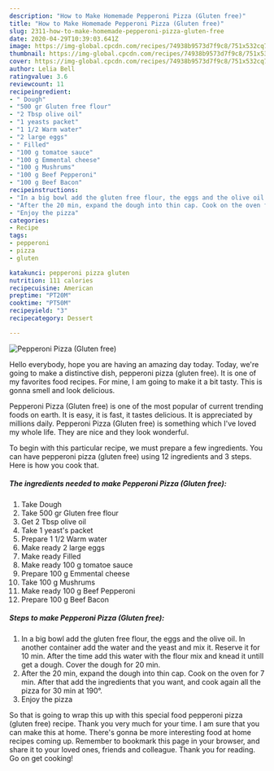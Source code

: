 ```yaml
---
description: "How to Make Homemade Pepperoni Pizza (Gluten free)"
title: "How to Make Homemade Pepperoni Pizza (Gluten free)"
slug: 2311-how-to-make-homemade-pepperoni-pizza-gluten-free
date: 2020-04-29T10:39:03.641Z
image: https://img-global.cpcdn.com/recipes/74938b9573d7f9c8/751x532cq70/pepperoni-pizza-gluten-free-recipe-main-photo.jpg
thumbnail: https://img-global.cpcdn.com/recipes/74938b9573d7f9c8/751x532cq70/pepperoni-pizza-gluten-free-recipe-main-photo.jpg
cover: https://img-global.cpcdn.com/recipes/74938b9573d7f9c8/751x532cq70/pepperoni-pizza-gluten-free-recipe-main-photo.jpg
author: Lelia Bell
ratingvalue: 3.6
reviewcount: 11
recipeingredient:
- " Dough"
- "500 gr Gluten free flour"
- "2 Tbsp olive oil"
- "1 yeasts packet"
- "1 1/2 Warm water"
- "2 large eggs"
- " Filled"
- "100 g tomatoe sauce"
- "100 g Emmental cheese"
- "100 g Mushrums"
- "100 g Beef Pepperoni"
- "100 g Beef Bacon"
recipeinstructions:
- "In a big bowl add the gluten free flour, the eggs and the olive oil. In another container add the water and the yeast and mix it. Reserve it for 10 min. After the time add this water with the flour mix and knead it untill get a dough. Cover the dough for 20 min."
- "After the 20 min, expand the dough into thin cap. Cook on the oven for 7 min. After that add the ingredients that you want, and cook again all the pizza for 30 min at 190°."
- "Enjoy the pizza"
categories:
- Recipe
tags:
- pepperoni
- pizza
- gluten

katakunci: pepperoni pizza gluten 
nutrition: 111 calories
recipecuisine: American
preptime: "PT20M"
cooktime: "PT50M"
recipeyield: "3"
recipecategory: Dessert

---
```



![Pepperoni Pizza (Gluten free)](https://img-global.cpcdn.com/recipes/74938b9573d7f9c8/751x532cq70/pepperoni-pizza-gluten-free-recipe-main-photo.jpg)

Hello everybody, hope you are having an amazing day today. Today, we're going to make a distinctive dish, pepperoni pizza (gluten free). It is one of my favorites food recipes. For mine, I am going to make it a bit tasty. This is gonna smell and look delicious.



Pepperoni Pizza (Gluten free) is one of the most popular of current trending foods on earth. It is easy, it is fast, it tastes delicious. It is appreciated by millions daily. Pepperoni Pizza (Gluten free) is something which I've loved my whole life. They are nice and they look wonderful.


To begin with this particular recipe, we must prepare a few ingredients. You can have pepperoni pizza (gluten free) using 12 ingredients and 3 steps. Here is how you cook that.

<!--inarticleads1-->

##### The ingredients needed to make Pepperoni Pizza (Gluten free):

1. Take  Dough
1. Take 500 gr Gluten free flour
1. Get 2 Tbsp olive oil
1. Take 1 yeast&#39;s packet
1. Prepare 1 1/2 Warm water
1. Make ready 2 large eggs
1. Make ready  Filled
1. Make ready 100 g tomatoe sauce
1. Prepare 100 g Emmental cheese
1. Take 100 g Mushrums
1. Make ready 100 g Beef Pepperoni
1. Prepare 100 g Beef Bacon




<!--inarticleads2-->

##### Steps to make Pepperoni Pizza (Gluten free):

1. In a big bowl add the gluten free flour, the eggs and the olive oil. In another container add the water and the yeast and mix it. Reserve it for 10 min. After the time add this water with the flour mix and knead it untill get a dough. Cover the dough for 20 min.
1. After the 20 min, expand the dough into thin cap. Cook on the oven for 7 min. After that add the ingredients that you want, and cook again all the pizza for 30 min at 190°.
1. Enjoy the pizza




So that is going to wrap this up with this special food pepperoni pizza (gluten free) recipe. Thank you very much for your time. I am sure that you can make this at home. There's gonna be more interesting food at home recipes coming up. Remember to bookmark this page in your browser, and share it to your loved ones, friends and colleague. Thank you for reading. Go on get cooking!
